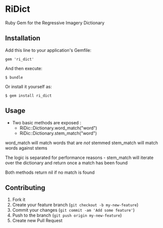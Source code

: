 # RiDict

Ruby Gem for the Regressive Imagery Dictionary

## Installation

Add this line to your application's Gemfile:

    gem 'ri_dict'

And then execute:

    $ bundle

Or install it yourself as:

    $ gem install ri_dict

## Usage

* Two basic methods are exposed :
  * RiDic::Dictionary.word_match("word")
  * RiDic::Dictionary.stem_match("word")

word_match will match words that are *not* stemmed
stem_match will match words against stems

The logic is separated for performance reasons -
stem_match will iterate over the dictionary and return once a match has been found

Both methods return nil if no match is found

## Contributing

1. Fork it
2. Create your feature branch (`git checkout -b my-new-feature`)
3. Commit your changes (`git commit -am 'Add some feature'`)
4. Push to the branch (`git push origin my-new-feature`)
5. Create new Pull Request
